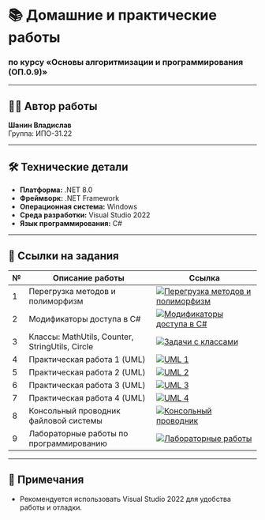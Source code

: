 # 📚 Домашние и практические работы  
### по курсу «Основы алгоритмизации и программирования (ОП.0.9)»

---

## 🧑‍💻 Автор работы  
**Шанин Владислав**  
Группа: ИПО-31.22

---

## 🛠 Технические детали  
- **Платформа:** .NET 8.0  
- **Фреймворк:** .NET Framework  
- **Операционная система:** Windows  
- **Среда разработки:** Visual Studio 2022  
- **Язык программирования:** C#

---

## 📂 Ссылки на задания  

| № | Описание работы                               | Ссылка                                                                                                            |
|---|-----------------------------------------------|------------------------------------------------------------------------------------------------------------------|
| 1 | Перегрузка методов и полиморфизм              | [![Перегрузка методов и полиморфизм](https://img.shields.io/badge/📚_Перегрузка_и_полиморфизм-6A5ACD?style=for-the-badge&logo=book&logoColor=white)](https://github.com/vsedly/ribakoff/tree/main/ribakoff/Ленейное%20програмирование/Перегрузка%20методов%20и%20полиморфизм) |
| 2 | Модификаторы доступа в C#                      | [![Модификаторы доступа в C#](https://img.shields.io/badge/📘_Модификаторы_доступа_в_C%23-4285F4?style=for-the-badge&logo=book&logoColor=white)](https://github.com/vsedly/ribakoff/tree/main/ribakoff/%D0%9B%D0%B5%D0%BD%D0%B5%D0%B9%D0%BD%D0%BE%D0%B5%20%D0%BF%D1%80%D0%BE%D0%B3%D1%80%D0%B0%D0%BC%D0%B8%D1%80%D0%BE%D0%B2%D0%B0%D0%BD%D0%B8%D0%B5/%D0%9C%D0%BE%D0%B4%D0%B8%D1%84%D0%B8%D0%BA%D0%B0%D1%82%D0%BE%D1%80%D1%8B%20%D0%B4%D0%BE%D1%81%D1%82%D1%83%D0%BF%D0%B0%20%D0%B2%20C%23) |
| 3 | Классы: MathUtils, Counter, StringUtils, Circle | [![Задачи с классами](https://img.shields.io/badge/📚_Задачи_с_классами-6A5ACD?style=for-the-badge&logo=bookstack&logoColor=white)](https://github.com/vsedly/ribakoff/tree/main/ribakoff/%D0%9B%D0%B5%D0%BD%D0%B5%D0%B9%D0%BD%D0%BE%D0%B5%20%D0%BF%D1%80%D0%BE%D0%B3%D1%80%D0%B0%D0%BC%D0%B8%D1%80%D0%BE%D0%B2%D0%B0%D0%BD%D0%B8%D0%B5/%D0%97%D0%B0%D0%B4%D0%B0%D1%87%D0%B8%20%D1%81%20%D1%81%D0%BE%D0%B7%D0%B4%D0%B0%D0%BD%D0%B8%D0%B5%D0%BC%20%D0%BA%D0%BB%D0%B0%D1%81%D1%81%D0%BE%D0%B2(MathUtils%2C%20Counter%2C%20StringUtils%2C%20Circle)) |
| 4 | Практическая работа 1 (UML)                   | [![UML 1](https://img.shields.io/badge/📘_UML_1-6A5ACD?style=for-the-badge&logo=bookstack)](https://github.com/vsedly/ribakoff/tree/main/ribakoff/ООП/Практическая%20работа%201%20UML) |
| 5 | Практическая работа 2 (UML)                   | [![UML 2](https://img.shields.io/badge/📘_UML_2-3F51B5?style=for-the-badge&logo=bookstack)](https://github.com/vsedly/ribakoff/tree/main/ribakoff/ООП/Практическая%20работа%202%20UML) |
| 6 | Практическая работа 3 (UML)                   | [![UML 3](https://img.shields.io/badge/📘_UML_3-9C27B0?style=for-the-badge&logo=bookstack)](https://github.com/vsedly/ribakoff/tree/main/ribakoff/ООП/Практическая%20работа%203%20UML) |
| 7 | Практическая работа 4 (UML)                   | [![UML 4](https://img.shields.io/badge/📘_UML_4-FF9800?style=for-the-badge&logo=bookstack)](https://github.com/vsedly/ribakoff/tree/main/ribakoff/ООП/Практическая%20работа%204%20UML) |
| 8 | Консольный проводник файловой системы         | [![Консольный проводник](https://img.shields.io/badge/📚_Консольный_проводник-6A5ACD?style=for-the-badge&logo=bookstack&logoColor=white)](https://github.com/vsedly/ribakoff/tree/main/ribakoff/%D0%9E%D0%9E%D0%9F/%D0%9A%D0%BE%D0%BD%D1%81%D0%BE%D0%BB%D1%8C%D0%BD%D1%8B%D0%B9%20%D0%BF%D1%80%D0%BE%D0%B2%D0%BE%D0%B4%D0%BD%D0%B8%D0%BA%20%D1%84%D0%B0%D0%B9%D0%BB%D0%BE%D0%B2%D0%BE%D0%B9%20%D1%81%D0%B8%D1%81%D1%82%D0%B5%D0%BC%D1%8B) |
| 9 | Лабораторные работы по программированию       | [![Лабораторные работы](https://img.shields.io/badge/📘_Лабораторные_работы-6A5ACD?style=for-the-badge&logo=bookstack&logoColor=white)](https://github.com/vsedly/ribakoff/tree/main/ribakoff/Windows%20Form) |

---

## 📝 Примечания

- Рекомендуется использовать Visual Studio 2022 для удобства работы и отладки.  


